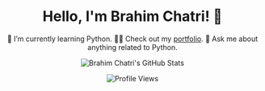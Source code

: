 <div align="center">

# Hello, I'm Brahim Chatri! 👋

🌱 I’m currently learning Python.
👨‍💻 Check out my [portfolio](https://github.com/BrahimChatri).
💬 Ask me about anything related to Python.
  
![Brahim Chatri's GitHub Stats](https://github-readme-stats.vercel.app/api?username=BrahimChatri&show_icons=true&theme=radical)

![Profile Views](https://komarev.com/ghpvc/?username=BrahimChatri)

</div>
